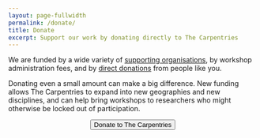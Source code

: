 ```yaml
---
layout: page-fullwidth
permalink: /donate/
title: Donate
excerpt: Support our work by donating directly to The Carpentries
---
```

<p>
  We are funded by a wide variety of <a href="{{site.baseurl}}/members/">supporting organisations</a>,
  by workshop administration fees,
  and by <a href="{{site.fundraising_link}}">direct donations</a>
  from people like you.</p>
  
 <p>Donating even a small amount can make a big difference. New funding allows The Carpentries to expand into new geographies and new disciplines, and can help bring workshops to researchers who might otherwise be locked out of participation.
 
</p>
<div align="center">
  <a href="{{site.fundraising_link}}">
    <button class="btn">
      Donate to The Carpentries
    </button>
</div>
